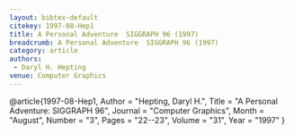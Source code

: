 ```yaml
---
layout: bibtex-default
citekey: 1997-08-Hep1
title: A Personal Adventure  SIGGRAPH 96 (1997)
breadcrumb: A Personal Adventure  SIGGRAPH 96 (1997)
category: article
authors:
 - Daryl H. Hepting
venue: Computer Graphics
---
```

@article{1997-08-Hep1,
	Author =  "Hepting, Daryl H.",
	Title =  "A Personal Adventure: SIGGRAPH 96",
	Journal =  "Computer Graphics",
	Month =  "August",
	Number =  "3",
	Pages =  "22--23",
	Volume =  "31",
	Year =  "1997"
}
